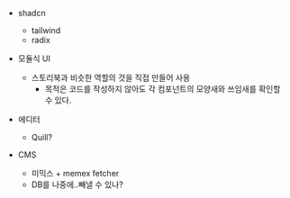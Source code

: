 - shadcn
  - tailwind
  - radix



- 모듈식 UI
  - 스토리북과 비슷한 역할의 것을 직접 만들어 사용
    - 목적은 코드를 작성하지 않아도 각 컴포넌트의 모양새와 쓰임새를 확인할 수 있다.



- 에디터
  - Quill?



- CMS
  - 미믹스 + memex fetcher
  - DB를 나중에..빼낼 수 있나?